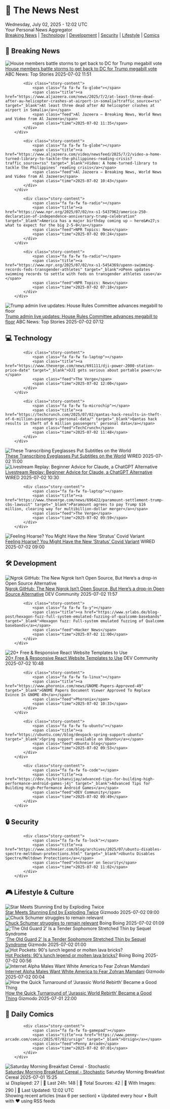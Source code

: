 <!-- Processing 54 RSS feeds at 2025-07-02 12:01:55 UTC -->
<!-- Processing: Saturday Morning Breakfast Cereal -->
<!-- Processing: Penny Arcade -->
<!-- Processing: Garfield -->
<!-- Processing: Cyanide & Happiness -->
<!-- Processing: Girl Genius -->
<!-- Processing: CNN Top Stories -->
<!-- Processing: BBC World News -->
<!-- Processing: Al Jazeera Breaking News -->
<!-- Processing: CBC News -->
<!-- Error processing https://rss.cbc.ca/lineup/topstories.xml: The read operation timed out -->
<!-- Processing: Reuters Top News -->
<!-- Processing: ABC News Breaking -->
<!-- Processing: Guardian World News -->
<!-- Processing: Sky News World -->
<!-- Processing: TechCrunch -->
<!-- Processing: The Verge -->
<!-- Processing: Ars Technica -->
<!-- Processing: O'Reilly Radar -->
<!-- Processing: WIRED -->
<!-- Processing: Slashdot -->
<!-- Processing: Hacker News -->
<!-- Processing: Dev.to -->
<!-- Processing: StackOverflow Blog -->
<!-- Processing: Phoronix Linux News -->
<!-- Processing: OMG! Ubuntu -->
<!-- Processing: DistroWatch -->
<!-- Processing: Red Hat Blog -->
<!-- Processing: InfoQ -->
<!-- Processing: Martin Fowler -->
<!-- Processing: Coding Horror -->
<!-- Processing: The Pragmatic Engineer -->
<!-- Processing: Kotaku -->
<!-- Processing: Krebs on Security -->
<!-- Processing: Schneier on Security -->
<!-- Generated 11 new posts out of 33 feeds processed -->
<div class="newspaper-header">
    <h1 class="newspaper-title">📰 The News Nest</h1>
    <div class="newspaper-date">Wednesday, July 02, 2025 - 12:02 UTC</div>
    <div class="newspaper-subtitle">Your Personal News Aggregator</div>
</div>

<div class="newspaper-nav">
    <a href="#breaking">Breaking News</a> |
    <a href="#tech">Technology</a> |
    <a href="#dev">Development</a> |
    <a href="#security">Security</a> |
    <a href="#lifestyle">Lifestyle</a> |
    <a href="#webcomics">Comics</a>
</div>

<div class="news-section breaking-news" id="breaking">
<h2 class="section-header">🚨 Breaking News</h2>
<div class="stories-container">
<div class="story">
            <img src="https://s.abcnews.com/images/US/Trump-AF1-DB-250702_1751441205511_hpMain_4x3t_384.jpg" alt="House members battle storms to get back to DC for Trump megabill vote" class="story-image" loading="lazy" onerror="this.style.display='none'">
            <div class="story-content">
                <span class="fa fa-fw fa-tv"></span>
                <span class="title"><a href="https://abcnews.go.com/US/house-begins-work-trump-megabill-johnson-vote-wednesday/story?id=123400942" target="_blank">House members battle storms to get back to DC for Trump megabill vote</a></span>
                <span class="feed">ABC News: Top Stories</span>
                <span class="time">2025-07-02 11:51</span>
            </div>
        </div>
<div class="story">
            
            <div class="story-content">
                <span class="fa fa-fw fa-globe"></span>
                <span class="title"><a href="https://www.aljazeera.com/news/2025/7/2/at-least-three-dead-after-au-helicopter-crashes-at-airport-in-somalia?traffic_source=rss" target="_blank">At least three dead after AU helicopter crashes at airport in Somalia</a></span>
                <span class="feed">Al Jazeera – Breaking News, World News and Video from Al Jazeera</span>
                <span class="time">2025-07-02 11:35</span>
            </div>
        </div>
<div class="story">
            
            <div class="story-content">
                <span class="fa fa-fw fa-globe"></span>
                <span class="title"><a href="https://www.aljazeera.com/video/newsfeed/2025/7/2/video-a-home-turned-library-to-tackle-the-philippines-reading-crisis?traffic_source=rss" target="_blank">Video: A home-turned-library to tackle the Philippines’ reading crisis</a></span>
                <span class="feed">Al Jazeera – Breaking News, World News and Video from Al Jazeera</span>
                <span class="time">2025-07-02 10:43</span>
            </div>
        </div>
<div class="story">
            
            <div class="story-content">
                <span class="fa fa-fw fa-radio"></span>
                <span class="title"><a href="https://www.npr.org/2025/07/02/nx-s1-5437962/america-250-declaration-of-independence-anniversary-trump-celebration" target="_blank">America has a major birthday coming up — here&#x27;s what to expect for the big 2-5-0</a></span>
                <span class="feed">NPR Topics: News</span>
                <span class="time">2025-07-02 09:24</span>
            </div>
        </div>
<div class="story">
            
            <div class="story-content">
                <span class="fa fa-fw fa-radio"></span>
                <span class="title"><a href="https://www.npr.org/2025/07/02/nx-s1-5454369/upenn-swimming-records-feds-transgender-athletes" target="_blank">UPenn updates swimming records to settle with feds on transgender athletes case</a></span>
                <span class="feed">NPR Topics: News</span>
                <span class="time">2025-07-02 07:18</span>
            </div>
        </div>
<div class="story">
            <img src="https://s.abcnews.com/images/US/Capitol-DB-250702_1751439894809_hpMain_2_4x3t_384.jpg" alt="Trump admin live updates: House Rules Committee advances megabill to floor" class="story-image" loading="lazy" onerror="this.style.display='none'">
            <div class="story-content">
                <span class="fa fa-fw fa-tv"></span>
                <span class="title"><a href="https://abcnews.go.com/US/live-updates/trump-admin-live-updates-senate-begin-big-beautiful/?id=123330663" target="_blank">Trump admin live updates: House Rules Committee advances megabill to floor</a></span>
                <span class="feed">ABC News: Top Stories</span>
                <span class="time">2025-07-02 07:12</span>
            </div>
        </div>
</div>
</div>
<div class="news-section tech-news" id="tech">
<h2 class="section-header">💻 Technology</h2>
<div class="stories-container">
<div class="story">
            
            <div class="story-content">
                <span class="fa fa-fw fa-laptop"></span>
                <span class="title"><a href="https://www.theverge.com/news/691111/dji-power-2000-station-price-date" target="_blank">DJI gets serious about portable power</a></span>
                <span class="feed">The Verge</span>
                <span class="time">2025-07-02 12:00</span>
            </div>
        </div>
<div class="story">
            
            <div class="story-content">
                <span class="fa fa-fw fa-microchip"></span>
                <span class="title"><a href="https://techcrunch.com/2025/07/02/qantas-hack-results-in-theft-of-6-million-passengers-personal-data/" target="_blank">Qantas hack results in theft of 6 million passengers’ personal data</a></span>
                <span class="feed">TechCrunch</span>
                <span class="time">2025-07-02 11:48</span>
            </div>
        </div>
<div class="story">
            <img src="https://media.wired.com/photos/6864a32d72b0959e3838d317/master/pass/Transcribe-Glasses-Top-Art.jpg" alt="These Transcribing Eyeglasses Put Subtitles on the World" class="story-image" loading="lazy" onerror="this.style.display='none'">
            <div class="story-content">
                <span class="fa fa-fw fa-bolt"></span>
                <span class="title"><a href="https://www.wired.com/story/these-translating-ai-glasses-put-subtitles-on-the-world/" target="_blank">These Transcribing Eyeglasses Put Subtitles on the World</a></span>
                <span class="feed">WIRED</span>
                <span class="time">2025-07-02 11:00</span>
            </div>
        </div>
<div class="story">
            <img src="https://media.wired.com/photos/662bb0a4686afc207a6e8aec/master/pass/AI-Unlocked_16x9.jpg" alt="Livestream Replay: Beginner Advice for Claude, a ChatGPT Alternative" class="story-image" loading="lazy" onerror="this.style.display='none'">
            <div class="story-content">
                <span class="fa fa-fw fa-bolt"></span>
                <span class="title"><a href="https://www.wired.com/story/subscriber-only-livestream-replay-chatbot-basics-beginner-advice-for-claude/" target="_blank">Livestream Replay: Beginner Advice for Claude, a ChatGPT Alternative</a></span>
                <span class="feed">WIRED</span>
                <span class="time">2025-07-02 10:30</span>
            </div>
        </div>
<div class="story">
            
            <div class="story-content">
                <span class="fa fa-fw fa-laptop"></span>
                <span class="title"><a href="https://www.theverge.com/news/696422/paramount-settlement-trump-cbs-lawsuit" target="_blank">Paramount agrees to pay Trump $16 million, clearing way for multibillion-dollar merger</a></span>
                <span class="feed">The Verge</span>
                <span class="time">2025-07-02 09:59</span>
            </div>
        </div>
<div class="story">
            <img src="https://media.wired.com/photos/68627f60c79f0d63de68d86c/master/pass/1366654397" alt="Feeling Hoarse? You Might Have the New ‘Stratus’ Covid Variant" class="story-image" loading="lazy" onerror="this.style.display='none'">
            <div class="story-content">
                <span class="fa fa-fw fa-bolt"></span>
                <span class="title"><a href="https://www.wired.com/story/feeling-hoarse-you-might-have-the-new-stratus-covid-variant/" target="_blank">Feeling Hoarse? You Might Have the New ‘Stratus’ Covid Variant</a></span>
                <span class="feed">WIRED</span>
                <span class="time">2025-07-02 09:00</span>
            </div>
        </div>
</div>
</div>
<div class="news-section dev-news" id="dev">
<h2 class="section-header">🛠️ Development</h2>
<div class="stories-container">
<div class="story">
            <img src="https://media2.dev.to/dynamic/image/width=800%2Cheight=%2Cfit=scale-down%2Cgravity=auto%2Cformat=auto/https%3A%2F%2Fdev-to-uploads.s3.amazonaws.com%2Fuploads%2Farticles%2F435q80fnypa8ga1amyq2.png" alt="Ngrok GitHub: The New Ngrok Isn’t Open Source, But Here’s a drop-in Open Source Alternative" class="story-image" loading="lazy" onerror="this.style.display='none'">
            <div class="story-content">
                <span class="fa fa-fw fa-code"></span>
                <span class="title"><a href="https://dev.to/robbiecahill/ngrok-github-the-new-ngrok-isnt-open-source-but-heres-a-drop-in-open-source-alternative-4fmi" target="_blank">Ngrok GitHub: The New Ngrok Isn’t Open Source, But Here’s a drop-in Open Source Alternative</a></span>
                <span class="feed">DEV Community</span>
                <span class="time">2025-07-02 11:57</span>
            </div>
        </div>
<div class="story">
            
            <div class="story-content">
                <span class="fa fa-fw fa-y"></span>
                <span class="title"><a href="https://www.srlabs.de/blog-post/hexagon-fuzz-full-system-emulated-fuzzing-of-qualcomm-basebands" target="_blank">Hexagon fuzz: Full-system emulated fuzzing of Qualcomm basebands</a></span>
                <span class="feed">Hacker News</span>
                <span class="time">2025-07-02 11:00</span>
            </div>
        </div>
<div class="story">
            <img src="https://media2.dev.to/dynamic/image/width=800%2Cheight=%2Cfit=scale-down%2Cgravity=auto%2Cformat=auto/https%3A%2F%2Fdev-to-uploads.s3.amazonaws.com%2Fuploads%2Farticles%2Fzau4qytvnz2p6rtm11qc.png" alt="20+ Free &amp; Responsive React Website Templates to Use" class="story-image" loading="lazy" onerror="this.style.display='none'">
            <div class="story-content">
                <span class="fa fa-fw fa-code"></span>
                <span class="title"><a href="https://dev.to/wrap-pixel/responsive-react-website-templates-for-developers-37gi" target="_blank">20+ Free &amp; Responsive React Website Templates to Use</a></span>
                <span class="feed">DEV Community</span>
                <span class="time">2025-07-02 10:48</span>
            </div>
        </div>
<div class="story">
            
            <div class="story-content">
                <span class="fa fa-fw fa-linux"></span>
                <span class="title"><a href="https://www.phoronix.com/news/GNOME-Papers-Approved-49" target="_blank">GNOME Papers Document Viewer Approved To Replace Evince In GNOME 49</a></span>
                <span class="feed">Phoronix</span>
                <span class="time">2025-07-02 10:33</span>
            </div>
        </div>
<div class="story">
            
            <div class="story-content">
                <span class="fa fa-fw fa-ubuntu"></span>
                <span class="title"><a href="https://ubuntu.com//blog/devpack-spring-support-ubuntu" target="_blank">Spring support available on Ubuntu</a></span>
                <span class="feed">Ubuntu blog</span>
                <span class="time">2025-07-02 09:53</span>
            </div>
        </div>
<div class="story">
            
            <div class="story-content">
                <span class="fa fa-fw fa-code"></span>
                <span class="title"><a href="https://dev.to/krishanvijay/advanced-tips-for-building-high-performance-android-games-j4j" target="_blank">Advanced Tips for Building High-Performance Android Games</a></span>
                <span class="feed">DEV Community</span>
                <span class="time">2025-07-02 09:49</span>
            </div>
        </div>
</div>
</div>
<div class="news-section security-news" id="security">
<h2 class="section-header">🔒 Security</h2>
<div class="stories-container">
<div class="story">
            
            <div class="story-content">
                <span class="fa fa-fw fa-lock"></span>
                <span class="title"><a href="https://www.schneier.com/blog/archives/2025/07/ubuntu-disables-spectre-meltdown-protections.html" target="_blank">Ubuntu Disables Spectre/Meltdown Protections</a></span>
                <span class="feed">Schneier on Security</span>
                <span class="time">2025-07-02 11:02</span>
            </div>
        </div>
</div>
</div>
<div class="news-section lifestyle-news" id="lifestyle">
<h2 class="section-header">🎮 Lifestyle & Culture</h2>
<div class="stories-container">
<div class="story">
            <img src="https://gizmodo.com/app/uploads/2025/07/double-explosion-star.jpg" alt="Star Meets Stunning End by Exploding Twice" class="story-image" loading="lazy" onerror="this.style.display='none'">
            <div class="story-content">
                <span class="fa fa-fw fa-computer"></span>
                <span class="title"><a href="https://gizmodo.com/star-meets-stunning-end-by-exploding-twice-2000623146" target="_blank">Star Meets Stunning End by Exploding Twice</a></span>
                <span class="feed">Gizmodo</span>
                <span class="time">2025-07-02 09:00</span>
            </div>
        </div>
<div class="story">
            <img src="https://i0.wp.com/boingboing.net/wp-content/uploads/2025/03/shutterstock_596958536-e1742226745964.jpg?fit=1080%2C721&amp;quality=60&amp;ssl=1" alt="Chuck Schumer struggles to remain relevant" class="story-image" loading="lazy" onerror="this.style.display='none'">
            <div class="story-content">
                <span class="fa fa-fw fa-arrow-right"></span>
                <span class="title"><a href="https://boingboing.net/2025/07/01/chuck-schumer-struggles-to-remain-relevant.html" target="_blank">Chuck Schumer struggles to remain relevant</a></span>
                <span class="feed">Boing Boing</span>
                <span class="time">2025-07-02 01:09</span>
            </div>
        </div>
<div class="story">
            <img src="https://gizmodo.com/app/uploads/2025/06/OldGuardtopart.jpg" alt="‘The Old Guard 2’ Is a Tender Sophomore Stretched Thin by Sequel Syndrome" class="story-image" loading="lazy" onerror="this.style.display='none'">
            <div class="story-content">
                <span class="fa fa-fw fa-computer"></span>
                <span class="title"><a href="https://gizmodo.com/the-old-guard-2-is-a-tender-sophomore-stretched-thin-by-sequel-syndrome-2000621108" target="_blank">‘The Old Guard 2’ Is a Tender Sophomore Stretched Thin by Sequel Syndrome</a></span>
                <span class="feed">Gizmodo</span>
                <span class="time">2025-07-02 01:00</span>
            </div>
        </div>
<div class="story">
            <img src="https://i0.wp.com/boingboing.net/wp-content/uploads/2025/07/hotpocket.jpg?fit=480%2C360&amp;quality=60&amp;ssl=1" alt="Hot Pockets: 90&#x27;s lunch legend or molten lava bricks?" class="story-image" loading="lazy" onerror="this.style.display='none'">
            <div class="story-content">
                <span class="fa fa-fw fa-arrow-right"></span>
                <span class="title"><a href="https://boingboing.net/2025/07/01/hot-pockets-90s-lunch-legend-or-molten-lava-bricks.html" target="_blank">Hot Pockets: 90&#x27;s lunch legend or molten lava bricks?</a></span>
                <span class="feed">Boing Boing</span>
                <span class="time">2025-07-02 00:56</span>
            </div>
        </div>
<div class="story">
            <img src="https://gizmodo.com/app/uploads/2025/07/Zohran-Mamdani.jpg" alt="Internet Alpha Males Want White America to Fear Zohran Mamdani" class="story-image" loading="lazy" onerror="this.style.display='none'">
            <div class="story-content">
                <span class="fa fa-fw fa-computer"></span>
                <span class="title"><a href="https://gizmodo.com/internet-alpha-males-want-white-america-to-fear-zohran-mamdani-2000623086" target="_blank">Internet Alpha Males Want White America to Fear Zohran Mamdani</a></span>
                <span class="feed">Gizmodo</span>
                <span class="time">2025-07-02 00:04</span>
            </div>
        </div>
<div class="story">
            <img src="https://gizmodo.com/app/uploads/2025/06/jurassic-world-rebirth-interview-4.jpg" alt="How the Quick Turnaround of ‘Jurassic World Rebirth’ Became a Good Thing" class="story-image" loading="lazy" onerror="this.style.display='none'">
            <div class="story-content">
                <span class="fa fa-fw fa-computer"></span>
                <span class="title"><a href="https://gizmodo.com/how-the-quick-turnaround-of-jurassic-world-rebirth-became-a-good-thing-2000622414" target="_blank">How the Quick Turnaround of ‘Jurassic World Rebirth’ Became a Good Thing</a></span>
                <span class="feed">Gizmodo</span>
                <span class="time">2025-07-01 22:00</span>
            </div>
        </div>
</div>
</div>
<div class="news-section webcomics-section" id="webcomics">
<h2 class="section-header">🎨 Daily Comics</h2>
<div class="stories-container">
<div class="story">
            
            <div class="story-content">
                <span class="fa fa-fw fa-gamepad"></span>
                <span class="title"><a href="https://www.penny-arcade.com/comic/2025/07/02/ursign" target="_blank">Ursign</a></span>
                <span class="feed">Penny Arcade</span>
                <span class="time">2025-07-02 07:01</span>
            </div>
        </div>
<div class="story">
            <img src="https://www.smbc-comics.com/comics/1750828096-20250701.png" alt="Saturday Morning Breakfast Cereal - Stochastic" class="story-image" loading="lazy" onerror="this.style.display='none'">
            <div class="story-content">
                <span class="fa fa-fw fa-smile"></span>
                <span class="title"><a href="https://www.smbc-comics.com/comic/stochastic" target="_blank">Saturday Morning Breakfast Cereal - Stochastic</a></span>
                <span class="feed">Saturday Morning Breakfast Cereal</span>
                <span class="time">2025-07-01 15:25</span>
            </div>
        </div>
</div>
</div>

<div class="newspaper-footer">
    <div class="stats">
        📊 Displayed: 27 | 📅 Last 24h: 148 | 📡 Total Sources: 42 | 📸 With Images: 290 |
        🔄 Last Updated: 12:02 UTC
    </div>
    <div class="footer-note">
        Showing recent articles (max 6 per section) • Updated every hour • Built with ❤️ using RSS feeds
    </div>
</div>
